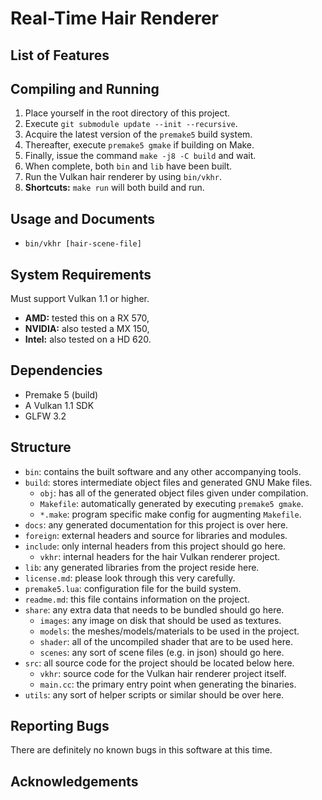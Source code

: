 Real-Time Hair Renderer
=======================

List of Features
----------------

Compiling and Running
---------------------

1. Place yourself in the root directory of this project.
2. Execute `git submodule update --init --recursive`.
3. Acquire the latest version of the `premake5` build system.
4. Thereafter, execute `premake5 gmake` if building on Make.
5. Finally, issue the command `make -j8 -C build` and wait.
6. When complete, both `bin` and `lib` have been built.
7. Run the Vulkan hair renderer by using `bin/vkhr`.
8. **Shortcuts:** `make run` will both build and run.

Usage and Documents
-------------------

* `bin/vkhr [hair-scene-file]`

System Requirements
-------------------

Must support Vulkan 1.1 or higher.

* **AMD:** tested this on a RX 570,
* **NVIDIA:** also tested a MX 150,
* **Intel:** also tested on a  HD 620.

Dependencies
------------

* Premake 5 (build)
* A Vulkan 1.1 SDK
* GLFW 3.2

Structure
---------

* `bin`: contains the built software and any other accompanying tools.
* `build`: stores intermediate object files and generated GNU Make files.
    * `obj`: has all of the generated object files given under compilation.
    * `Makefile`: automatically generated by executing `premake5 gmake`.
    * `*.make`: program specific make config for augmenting `Makefile`.
* `docs`: any generated documentation for this project is over here.
* `foreign`: external headers and source for libraries and modules.
* `include`: only internal headers from this project should go here.
    * `vkhr`: internal headers for the hair Vulkan renderer project.
* `lib`: any generated libraries from the project reside here.
* `license.md`: please look through this very carefully.
* `premake5.lua`: configuration file for the build system.
* `readme.md`: this file contains information on the project.
* `share`: any extra data that needs to be bundled should go here.
    * `images`: any image on disk that should be used as textures.
    * `models`: the meshes/models/materials to be used in the project.
    * `shader`: all of the uncompiled shader that are to be used here.
    * `scenes`: any sort of scene files (e.g. in json) should go here.
* `src`: all source code for the project should be located below here.
    * `vkhr`: source code for the Vulkan hair renderer project itself.
    * `main.cc`: the primary entry point when generating the binaries.
* `utils`: any sort of helper scripts or similar should be over here.

Reporting Bugs
--------------

There are definitely no known bugs in this software at this time.

Acknowledgements
----------------
